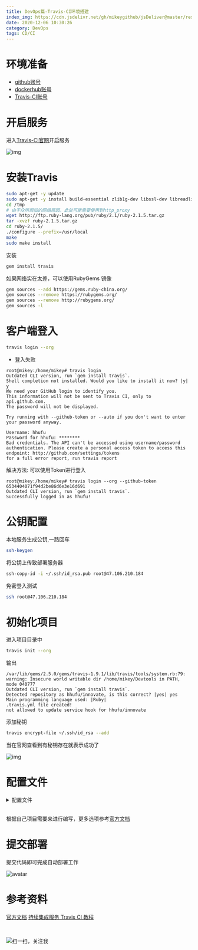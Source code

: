 ```yaml
---
title: DevOps篇-Travis-CI环境搭建
index_img: https://cdn.jsdelivr.net/gh/mikeygithub/jsDeliver@master/resource/img/travis-ci-logo.jpg
date: 2020-12-06 10:30:26
category: DevOps
tags: CD/CI
---
```


# 环境准备

- [github账号](https://github.com/)
- [dockerhub账号](https://hub.docker.com/)
- [Travis-CI账号](travis-ci.org)

# 开启服务

进入[Travis-CI官网](travis-ci.org)开启服务

![img](https://cdn.jsdelivr.net/gh/mikeygithub/jsDeliver@master/resource/img/travis-ci-open-service.png)

# 安装Travis

```bash
sudo apt-get -y update
sudo apt-get -y install build-essential zlib1g-dev libssl-dev libreadline6-dev libyaml-dev
cd /tmp
# 由于众所周知的网络原因，此处可能需要使用到http_proxy
wget http://ftp.ruby-lang.org/pub/ruby/2.1/ruby-2.1.5.tar.gz 
tar -xvzf ruby-2.1.5.tar.gz
cd ruby-2.1.5/
./configure --prefix=/usr/local
make
sudo make install
```

安装

```bash
gem install travis
```

如果网络实在太差，可以使用RubyGems 镜像

```bash
gem sources --add https://gems.ruby-china.org/
gem sources --remove https://rubygems.org/
gem sources --remove http://rubygems.org/
gem sources -l
```

# 客户端登入

```bash
travis login --org
```

- 登入失败

```text
root@mikey:/home/mikey# travis login
Outdated CLI version, run `gem install travis`.
Shell completion not installed. Would you like to install it now? |y| y
We need your GitHub login to identify you.
This information will not be sent to Travis CI, only to api.github.com.
The password will not be displayed.

Try running with --github-token or --auto if you don't want to enter your password anyway.

Username: hhufu     
Password for hhufu: ********
Bad credentials. The API can't be accessed using username/password authentication. Please create a personal access token to access this endpoint: http://github.com/settings/tokens
for a full error report, run travis report
```
解决方法: 可以使用Token进行登入
```text
root@mikey:/home/mikey# travis login --org --github-token 6534404071f94d2be86d6e3e16d691
Outdated CLI version, run `gem install travis`.
Successfully logged in as hhufu!
```
# 公钥配置

本地服务生成公钥,一路回车
```bash
ssh-keygen
```

将公钥上传致部署服务器
```bash
ssh-copy-id -i ~/.ssh/id_rsa.pub root@47.106.210.184
```

免密登入测试
```bash
ssh root@47.106.210.184
```


# 初始化项目

进入项目目录中

```bash
travis init --org
```
输出
```
/var/lib/gems/2.5.0/gems/travis-1.9.1/lib/travis/tools/system.rb:79: warning: Insecure world writable dir /home/mikey/Devtools in PATH, mode 040777
Outdated CLI version, run `gem install travis`.
Detected repository as hhufu/innovate, is this correct? |yes| yes
Main programming language used: |Ruby| 
.travis.yml file created!
not allowed to update service hook for hhufu/innovate
```

添加秘钥

```bash
travis encrypt-file ~/.ssh/id_rsa --add
```

当在官网查看到有秘钥存在就表示成功了

![img](https://cdn.jsdelivr.net/gh/mikeygithub/jsDeliver@master/resource/img/travis-ci-key-success.png)

# 配置文件

<details>
  <summary><span>配置文件</span></summary>
  <br>

```yaml
matrix:
  include:
  - language: node_js
    node_js:
    - 10.16.1
    branches:
      only:
      - master
    install:
    - npm install
    script:
    - npm run build
    - docker build . -t "$DOCKER_NAME/innovate-admin-vue:latest"
    addons:
      ssh_known_hosts:
      - "$SERVER_IP"
    after_success:
    - docker login -u=$DOCKER_NAME -p="$DOCKER_PWD"
    - docker push $DOCKER_NAME/innovate-admin-vue:latest
    - chmod 600 ~/.ssh/id_rsa
    - rsync -az --delete ./docker-compose.yml root@$SERVER_IP:$DOCKER_NAME/innovate-admin-vue/
    - ssh -o "StrictHostKeyChecking no" -i id_rsa root@$SERVER_IP "cd $DOCKER_NAME/innovate-admin-vue/;docker-compose
      -f docker-compose.yml pull;docker-compose -f docker-compose.yml up -d;exit"
    before_install:
    - openssl aes-256-cbc -K $encrypted_1687bb340939_key -iv $encrypted_1687bb340939_iv  -in
      id_rsa.enc -out ~/.ssh/id_rsa -d
    - chmod 600 ~/.ssh/id_rsa
    - echo -e "Host $SERVER_IP\n\tStrictHostKeyChecking no\n" >> ~/.ssh/config
    - cd $DOCKER_NAME/innovate-admin-vue
  - language: java
    services:
    - docker
    sudo: required
    branches:
      only:
      - master
    script:
    - mvn install -DskipTests=true -Dmaven.javadoc.skip=true -B -V
    - docker build . -t "$DOCKER_NAME/innovate-admin:latest"
    before_install:
    - openssl aes-256-cbc -K $encrypted_1687bb340939_key -iv $encrypted_1687bb340939_iv
      -in id_rsa.enc -out ~/.ssh/id_rsa -d
    - chmod 600 ~/.ssh/id_rsa
    - echo -e "Host $SERVER_IP\n\tStrictHostKeyChecking no\n" >> ~/.ssh/config
    - cd $DOCKER_NAME/innovate-admin
    after_success:
    - docker login -u=$DOCKER_NAME -p="$DOCKER_PWD"
    - docker push $DOCKER_NAME/innovate-admin:latest
    - chmod 600 ~/.ssh/id_rsa
    - rsync -az --delete ./docker-compose.yml root@$SERVER_IP:$DOCKER_NAME/innovate-admin/
    - ssh -o "StrictHostKeyChecking no" -i id_rsa root@$SERVER_IP "cd $DOCKER_NAME/innovate-admin/;docker-compose
      -f docker-compose.yml pull;docker-compose -f docker-compose.yml up -d;exit"
notifications:
  email:
    - biaogejiushibiao@outlook.com
  on_success: change
  on_failure: always
before_install:
- openssl aes-256-cbc -K $encrypted_1687bb340939_key -iv $encrypted_1687bb340939_iv
  -in id_rsa.enc -out ~\/.ssh/id_rsa -d

```

</details>

<br>

根据自己项目需要来进行编写，更多选项参考[官方文档](https://docs.travis-ci.com/user/tutorial/)

# 提交部署

提交代码即可完成自动部署工作

![avatar](https://cdn.jsdelivr.net/gh/mikeygithub/jsDeliver@master/resource/img/travis-ci-run-success.png)


# 参考资料

[官方文档](https://docs.travis-ci.com/)
[持续集成服务 Travis CI 教程](http://www.ruanyifeng.com/blog/2017/12/travis_ci_tutorial.html)

<br/>


![扫一扫，关注我](https://cdn.jsdelivr.net/gh/mikeygithub/jsDeliver@master/resource/img/wechat.jpg)